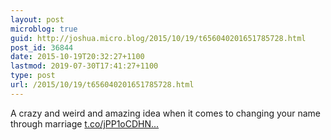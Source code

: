 ```yaml
---
layout: post
microblog: true
guid: http://joshua.micro.blog/2015/10/19/t656040201651785728.html
post_id: 36844
date: 2015-10-19T20:32:27+1100
lastmod: 2019-07-30T17:41:27+1100
type: post
url: /2015/10/19/t656040201651785728.html
---
```

A crazy and weird and amazing idea when it comes to changing your name through marriage [t.co/jPP1oCDHN...](http://t.co/jPP1oCDHN4)
